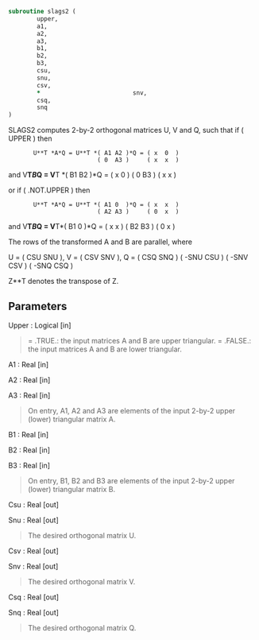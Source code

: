 ```fortran
subroutine slags2 (
		upper,
		a1,
		a2,
		a3,
		b1,
		b2,
		b3,
		csu,
		snu,
		csv,
		*                          snv,
		csq,
		snq
)
```

 SLAGS2 computes 2-by-2 orthogonal matrices U, V and Q, such
 that if ( UPPER ) then

           U**T *A*Q = U**T *( A1 A2 )*Q = ( x  0  )
                             ( 0  A3 )     ( x  x  )
 and
           V**T*B*Q = V**T *( B1 B2 )*Q = ( x  0  )
                            ( 0  B3 )     ( x  x  )

 or if ( .NOT.UPPER ) then

           U**T *A*Q = U**T *( A1 0  )*Q = ( x  x  )
                             ( A2 A3 )     ( 0  x  )
 and
           V**T*B*Q = V**T*( B1 0  )*Q = ( x  x  )
                           ( B2 B3 )     ( 0  x  )

 The rows of the transformed A and B are parallel, where

   U = (  CSU  SNU ), V = (  CSV SNV ), Q = (  CSQ   SNQ )
       ( -SNU  CSU )      ( -SNV CSV )      ( -SNQ   CSQ )

 Z**T denotes the transpose of Z.


## Parameters
Upper : Logical [in]
> = .TRUE.: the input matrices A and B are upper triangular.
> = .FALSE.: the input matrices A and B are lower triangular.

A1 : Real [in]

A2 : Real [in]

A3 : Real [in]
> On entry, A1, A2 and A3 are elements of the input 2-by-2
> upper (lower) triangular matrix A.

B1 : Real [in]

B2 : Real [in]

B3 : Real [in]
> On entry, B1, B2 and B3 are elements of the input 2-by-2
> upper (lower) triangular matrix B.

Csu : Real [out]

Snu : Real [out]
> The desired orthogonal matrix U.

Csv : Real [out]

Snv : Real [out]
> The desired orthogonal matrix V.

Csq : Real [out]

Snq : Real [out]
> The desired orthogonal matrix Q.

